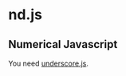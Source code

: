nd.js
=====

Numerical Javascript
--------------------

You need [underscore.js](http://underscorejs.org/).
